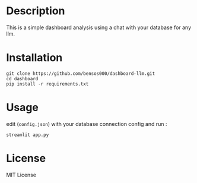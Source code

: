 # Description
This is a simple dashboard analysis using a chat with your database for any llm.

# Installation
```
git clone https://github.com/bensos000/dashboard-llm.git
cd dashboard
pip install -r requirements.txt
```
# Usage
edit (`config.json`) with your database connection config and run :
```
streamlit app.py
```

# License
MIT License